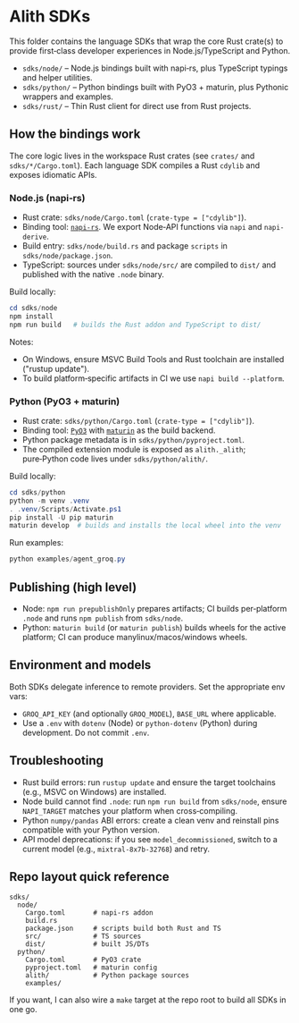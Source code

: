 # Alith SDKs

This folder contains the language SDKs that wrap the core Rust crate(s) to provide first‑class developer experiences in Node.js/TypeScript and Python.

- `sdks/node/` – Node.js bindings built with napi‑rs, plus TypeScript typings and helper utilities.
- `sdks/python/` – Python bindings built with PyO3 + maturin, plus Pythonic wrappers and examples.
- `sdks/rust/` – Thin Rust client for direct use from Rust projects.

## How the bindings work

The core logic lives in the workspace Rust crates (see `crates/` and `sdks/*/Cargo.toml`). Each language SDK compiles a Rust `cdylib` and exposes idiomatic APIs.

### Node.js (napi‑rs)
- Rust crate: `sdks/node/Cargo.toml` (`crate-type = ["cdylib"]`).
- Binding tool: [`napi-rs`](https://napi.rs). We export Node‑API functions via `napi` and `napi-derive`.
- Build entry: `sdks/node/build.rs` and package `scripts` in `sdks/node/package.json`.
- TypeScript: sources under `sdks/node/src/` are compiled to `dist/` and published with the native `.node` binary.

Build locally:
```powershell
cd sdks/node
npm install
npm run build   # builds the Rust addon and TypeScript to dist/
```
Notes:
- On Windows, ensure MSVC Build Tools and Rust toolchain are installed (\"rustup update\").
- To build platform‑specific artifacts in CI we use `napi build --platform`.

### Python (PyO3 + maturin)
- Rust crate: `sdks/python/Cargo.toml` (`crate-type = ["cdylib"]`).
- Binding tool: [`PyO3`](https://pyo3.rs) with [`maturin`](https://www.maturin.rs/) as the build backend.
- Python package metadata is in `sdks/python/pyproject.toml`.
- The compiled extension module is exposed as `alith._alith`; pure‑Python code lives under `sdks/python/alith/`.

Build locally:
```powershell
cd sdks/python
python -m venv .venv
. .venv/Scripts/Activate.ps1
pip install -U pip maturin
maturin develop  # builds and installs the local wheel into the venv
```
Run examples:
```powershell
python examples/agent_groq.py
```

## Publishing (high level)
- Node: `npm run prepublishOnly` prepares artifacts; CI builds per‑platform `.node` and runs `npm publish` from `sdks/node`.
- Python: `maturin build` (or `maturin publish`) builds wheels for the active platform; CI can produce manylinux/macos/windows wheels.

## Environment and models
Both SDKs delegate inference to remote providers. Set the appropriate env vars:
- `GROQ_API_KEY` (and optionally `GROQ_MODEL`), `BASE_URL` where applicable.
- Use a `.env` with `dotenv` (Node) or `python‑dotenv` (Python) during development. Do not commit `.env`.

## Troubleshooting
- Rust build errors: run `rustup update` and ensure the target toolchains (e.g., MSVC on Windows) are installed.
- Node build cannot find `.node`: run `npm run build` from `sdks/node`, ensure `NAPI_TARGET` matches your platform when cross‑compiling.
- Python `numpy/pandas` ABI errors: create a clean venv and reinstall pins compatible with your Python version.
- API model deprecations: if you see `model_decommissioned`, switch to a current model (e.g., `mixtral-8x7b-32768`) and retry.

## Repo layout quick reference
```
sdks/
  node/
    Cargo.toml       # napi‑rs addon
    build.rs
    package.json     # scripts build both Rust and TS
    src/             # TS sources
    dist/            # built JS/DTs
  python/
    Cargo.toml       # PyO3 crate
    pyproject.toml   # maturin config
    alith/           # Python package sources
    examples/
```

If you want, I can also wire a `make` target at the repo root to build all SDKs in one go.